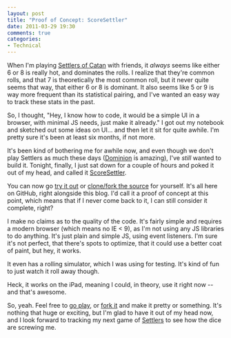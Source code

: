 ```yaml
---
layout: post
title: "Proof of Concept: ScoreSettler"
date: 2011-03-29 19:30
comments: true
categories:
- Technical
---
```


When I'm playing [Settlers of Catan][catan] with friends, it *always* seems like
either 6 or 8 is really hot, and dominates the rolls. I realize that they're
common rolls, and that 7 is theoretically the most common roll, but it never
quite seems that way, that either 6 or 8 is dominant. It also seems like 5 or 9
is way more frequent than its statistical pairing, and I've wanted an easy way
to track these stats in the past.

<!-- more -->

So, I thought, "Hey, I know how to code, it would be a simple UI in a browser,
with minimal JS needs, just make it already." I got out my notebook and sketched
out some ideas on UI... and then let it sit for quite awhile. I'm pretty sure
it's been at least six months, if not more.

It's been kind of bothering me for awhile now, and even though we don't play
Settlers as much these days ([Dominion][dom] is amazing), I've *still* wanted to
build it. Tonight, finally, I just sat down for a couple of hours and poked it
out of my head, and called it [ScoreSettler][ss].

You can now go [try it out][ss] or [clone/fork the source][sss] for yourself.
It's all here on GitHub, right alongside this blog. I'd call it a proof of
concept at this point, which means that if I never come back to it, I can still
consider it complete, right?

I make no claims as to the quality of the code. It's fairly simple and requires
a modern browser (which means no IE < 9), as I'm not using any JS libraries to
do anything. It's just plain and simple JS, using event listeners. I'm sure it's
not perfect, that there's spots to optimize, that it could use a better coat of
paint, but hey, it works.

It even has a rolling simulator, which I was using for testing. It's kind of fun
to just watch it roll away though.

Heck, it works on the iPad, meaning I could, in theory, use it right now -- and
that's awesome.

So, yeah. Feel free to [go play][ss], or [fork it][sss] and make it pretty or
something. It's nothing that huge or exciting, but I'm glad to have it out of my
head now, and I look forward to tracking my next game of [Settlers][catan] to
see how the dice are screwing me.

[catan]: http://www.catan.com/catan-games/boardgame.html
[dom]: http://www.riograndegames.com/games.html?id=278
[ss]: http://brianarn.github.com/ScoreSettler
[sss]: http://github.com/brianarn/ScoreSettler
